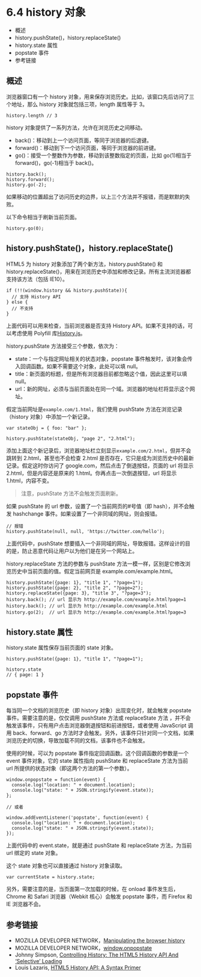 # 6.4 history 对象

*   概述
*   history.pushState()，history.replaceState()
*   history.state 属性
*   popstate 事件
*   参考链接

## 概述

浏览器窗口有一个 history 对象，用来保存浏览历史。比如，该窗口先后访问了三个地址，那么 history 对象就包括三项，length 属性等于 3。

```
history.length // 3
```

history 对象提供了一系列方法，允许在浏览历史之间移动。

*   back()：移动到上一个访问页面，等同于浏览器的后退键。
*   forward()：移动到下一个访问页面，等同于浏览器的前进键。
*   go()：接受一个整数作为参数，移动到该整数指定的页面，比如 go(1)相当于 forward()，go(-1)相当于 back()。

```
history.back();
history.forward();
history.go(-2);
```

如果移动的位置超出了访问历史的边界，以上三个方法并不报错，而是默默的失败。

以下命令相当于刷新当前页面。

```
history.go(0);
```

## history.pushState()，history.replaceState()

HTML5 为 history 对象添加了两个新方法，history.pushState() 和 history.replaceState()，用来在浏览历史中添加和修改记录。所有主流浏览器都支持该方法（包括 IE10）。

```
if (!!(window.history && history.pushState)){
  // 支持 History API
} else {
  // 不支持
}
```

上面代码可以用来检查，当前浏览器是否支持 History API。如果不支持的话，可以考虑使用 Polyfill 库[History.js](https://github.com/browserstate/history.js/)。

history.pushState 方法接受三个参数，依次为：

*   state：一个与指定网址相关的状态对象，popstate 事件触发时，该对象会传入回调函数。如果不需要这个对象，此处可以填 null。
*   title：新页面的标题，但是所有浏览器目前都忽略这个值，因此这里可以填 null。
*   url：新的网址，必须与当前页面处在同一个域。浏览器的地址栏将显示这个网址。

假定当前网址是`example.com/1.html`，我们使用 pushState 方法在浏览记录（history 对象）中添加一个新记录。

```
var stateObj = { foo: "bar" };

history.pushState(stateObj, "page 2", "2.html");
```

添加上面这个新记录后，浏览器地址栏立刻显示`example.com/2.html`，但并不会跳转到 2.html，甚至也不会检查 2.html 是否存在，它只是成为浏览历史中的最新记录。假定这时你访问了 google.com，然后点击了倒退按钮，页面的 url 将显示 2.html，但是内容还是原来的 1.html。你再点击一次倒退按钮，url 将显示 1.html，内容不变。

> 注意，pushState 方法不会触发页面刷新。

如果 pushState 的 url 参数，设置了一个当前网页的#号值（即 hash），并不会触发 hashchange 事件。如果设置了一个非同域的网址，则会报错。

```
// 报错
history.pushState(null, null, 'https://twitter.com/hello');
```

上面代码中，pushState 想要插入一个非同域的网址，导致报错。这样设计的目的是，防止恶意代码让用户以为他们是在另一个网站上。

history.replaceState 方法的参数与 pushState 方法一模一样，区别是它修改浏览历史中当前页面的值。假定当前网页是 example.com/example.html。

```
history.pushState({page: 1}, "title 1", "?page=1");
history.pushState({page: 2}, "title 2", "?page=2");
history.replaceState({page: 3}, "title 3", "?page=3");
history.back(); // url 显示为 http://example.com/example.html?page=1
history.back(); // url 显示为 http://example.com/example.html
history.go(2);  // url 显示为 http://example.com/example.html?page=3
```

## history.state 属性

history.state 属性保存当前页面的 state 对象。

```
history.pushState({page: 1}, "title 1", "?page=1");

history.state
// { page: 1 }
```

## popstate 事件

每当同一个文档的浏览历史（即 history 对象）出现变化时，就会触发 popstate 事件。需要注意的是，仅仅调用 pushState 方法或 replaceState 方法 ，并不会触发该事件，只有用户点击浏览器倒退按钮和前进按钮，或者使用 JavaScript 调用 back、forward、go 方法时才会触发。另外，该事件只针对同一个文档，如果浏览历史的切换，导致加载不同的文档，该事件也不会触发。

使用的时候，可以为 popstate 事件指定回调函数。这个回调函数的参数是一个 event 事件对象，它的 state 属性指向 pushState 和 replaceState 方法为当前 url 所提供的状态对象（即这两个方法的第一个参数）。

```
window.onpopstate = function(event) {
  console.log("location: " + document.location);
  console.log("state: " + JSON.stringify(event.state));
};

// 或者

window.addEventListener('popstate', function(event) {  
  console.log("location: " + document.location);
  console.log("state: " + JSON.stringify(event.state));  
});
```

上面代码中的 event.state，就是通过 pushState 和 replaceState 方法，为当前 url 绑定的 state 对象。

这个 state 对象也可以直接通过 history 对象读取。

```
var currentState = history.state;
```

另外，需要注意的是，当页面第一次加载的时候，在 onload 事件发生后，Chrome 和 Safari 浏览器（Webkit 核心）会触发 popstate 事件，而 Firefox 和 IE 浏览器不会。

## 参考链接

*   MOZILLA DEVELOPER NETWORK，[Manipulating the browser history](https://developer.mozilla.org/en-US/docs/DOM/Manipulating_the_browser_history)
*   MOZILLA DEVELOPER NETWORK，[window.onpopstate](https://developer.mozilla.org/en-US/docs/DOM/window.onpopstate)
*   Johnny Simpson, [Controlling History: The HTML5 History API And ‘Selective’ Loading](http://www.inserthtml.com/2013/06/history-api/)
*   Louis Lazaris, [HTML5 History API: A Syntax Primer](http://www.impressivewebs.com/html5-history-api-syntax/)